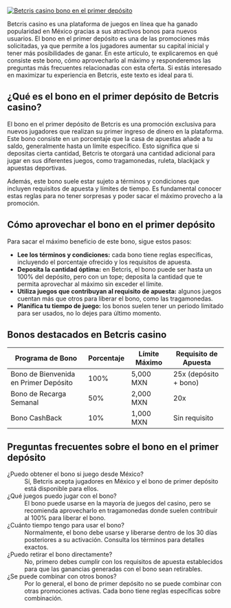 [![Betcris casino bono en el primer depósito](https://123-caf.pages.dev/gitsignup.png)](https://vrmoo.ru/Bt82HjjY)

<p>Betcris casino es una plataforma de juegos en línea que ha ganado popularidad en México gracias a sus atractivos bonos para nuevos usuarios. El bono en el primer depósito es una de las promociones más solicitadas, ya que permite a los jugadores aumentar su capital inicial y tener más posibilidades de ganar. En este artículo, te explicaremos en qué consiste este bono, cómo aprovecharlo al máximo y responderemos las preguntas más frecuentes relacionadas con esta oferta. Si estás interesado en maximizar tu experiencia en Betcris, este texto es ideal para ti.</p>  <h2>¿Qué es el bono en el primer depósito de Betcris casino?</h2> <p>El bono en el primer depósito de Betcris es una promoción exclusiva para nuevos jugadores que realizan su primer ingreso de dinero en la plataforma. Este bono consiste en un porcentaje que la casa de apuestas añade a tu saldo, generalmente hasta un límite específico. Esto significa que si depositas cierta cantidad, Betcris te otorgará una cantidad adicional para jugar en sus diferentes juegos, como tragamonedas, ruleta, blackjack y apuestas deportivas.</p> <p>Además, este bono suele estar sujeto a términos y condiciones que incluyen requisitos de apuesta y límites de tiempo. Es fundamental conocer estas reglas para no tener sorpresas y poder sacar el máximo provecho a la promoción.</p>  <h2>Cómo aprovechar el bono en el primer depósito</h2> <p>Para sacar el máximo beneficio de este bono, sigue estos pasos:</p> <ul>   <li><strong>Lee los términos y condiciones:</strong> cada bono tiene reglas específicas, incluyendo el porcentaje ofrecido y los requisitos de apuesta.</li>   <li><strong>Deposita la cantidad óptima:</strong> en Betcris, el bono puede ser hasta un 100% del depósito, pero con un tope; deposita la cantidad que te permita aprovechar al máximo sin exceder el límite.</li>   <li><strong>Utiliza juegos que contribuyan al requisito de apuesta:</strong> algunos juegos cuentan más que otros para liberar el bono, como las tragamonedas.</li>   <li><strong>Planifica tu tiempo de juego:</strong> los bonos suelen tener un periodo limitado para ser usados, no lo dejes para último momento.</li> </ul>  <h2>Bonos destacados en Betcris casino</h2> <table>   <thead>     <tr>       <th>Programa de Bono</th>       <th>Porcentaje</th>       <th>Límite Máximo</th>       <th>Requisito de Apuesta</th>     </tr>   </thead>   <tbody>     <tr>       <td>Bono de Bienvenida en Primer Depósito</td>       <td>100%</td>       <td>5,000 MXN</td>       <td>25x (depósito + bono)</td>     </tr>     <tr>       <td>Bono de Recarga Semanal</td>       <td>50%</td>       <td>2,000 MXN</td>       <td>20x</td>     </tr>     <tr>       <td>Bono CashBack</td>       <td>10%</td>       <td>1,000 MXN</td>       <td>Sin requisito</td>     </tr>   </tbody> </table>  <h2>Preguntas frecuentes sobre el bono en el primer depósito</h2> <dl>   <dt>¿Puedo obtener el bono si juego desde México?</dt>   <dd>Sí, Betcris acepta jugadores en México y el bono de primer depósito está disponible para ellos.</dd>   <dt>¿Qué juegos puedo jugar con el bono?</dt>   <dd>El bono puede usarse en la mayoría de juegos del casino, pero se recomienda aprovecharlo en tragamonedas donde suelen contribuir al 100% para liberar el bono.</dd>   <dt>¿Cuánto tiempo tengo para usar el bono?</dt>   <dd>Normalmente, el bono debe usarse y liberarse dentro de los 30 días posteriores a su activación. Consulta los términos para detalles exactos.</dd>   <dt>¿Puedo retirar el bono directamente?</dt>   <dd>No, primero debes cumplir con los requisitos de apuesta establecidos para que las ganancias generadas con el bono sean retirables.</dd>   <dt>¿Se puede combinar con otros bonos?</dt>   <dd>Por lo general, el bono de primer depósito no se puede combinar con otras promociones activas. Cada bono tiene reglas específicas sobre combinación.</dd> </dl>